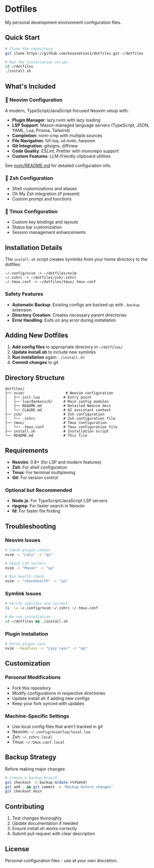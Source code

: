 # Dotfiles

My personal development environment configuration files.

## Quick Start

```bash
# Clone the repository
git clone https://github.com/kouznetsov1/dotfiles.git ~/dotfiles

# Run the installation script
cd ~/dotfiles
./install.sh
```

## What's Included

### 📝 Neovim Configuration
A modern, TypeScript/JavaScript-focused Neovim setup with:
- **Plugin Manager**: lazy.nvim with lazy loading
- **LSP Support**: Mason-managed language servers (TypeScript, JSON, YAML, Lua, Prisma, Tailwind)
- **Completion**: nvim-cmp with multiple sources
- **File Navigation**: fzf-lua, oil.nvim, harpoon
- **Git Integration**: gitsigns, diffview
- **Code Quality**: ESLint, Prettier with monorepo support
- **Custom Features**: LLM-friendly clipboard utilities

See [nvim/README.md](nvim/README.md) for detailed configuration info.

### 🐚 Zsh Configuration
- Shell customizations and aliases
- Oh My Zsh integration (if present)
- Custom prompt and functions

### 🔧 Tmux Configuration
- Custom key bindings and layouts
- Status bar customization
- Session management enhancements

## Installation Details

The `install.sh` script creates symlinks from your home directory to the dotfiles:

```
~/.config/nvim -> ~/dotfiles/nvim
~/.zshrc -> ~/dotfiles/zsh/.zshrc
~/.tmux.conf -> ~/dotfiles/tmux/.tmux.conf
```

### Safety Features
- **Automatic Backup**: Existing configs are backed up with `.backup` extension
- **Directory Creation**: Creates necessary parent directories
- **Error Handling**: Exits on any error during installation

## Adding New Dotfiles

1. **Add config files** to appropriate directory in `~/dotfiles/`
2. **Update install.sh** to include new symlinks
3. **Run installation** again: `./install.sh`
4. **Commit changes** to git

## Directory Structure

```
dotfiles/
├── nvim/                   # Neovim configuration
│   ├── init.lua           # Entry point
│   ├── lua/dankovich/     # Main config modules
│   ├── README.md          # Detailed Neovim docs
│   └── CLAUDE.md          # AI assistant context
├── zsh/                   # Zsh configuration
│   └── .zshrc             # Zsh configuration file
├── tmux/                  # Tmux configuration
│   └── .tmux.conf         # Tmux configuration file
├── install.sh             # Installation script
└── README.md              # This file
```

## Requirements

- **Neovim**: 0.8+ (for LSP and modern features)
- **Zsh**: For shell configuration
- **Tmux**: For terminal multiplexing
- **Git**: For version control

### Optional but Recommended
- **Node.js**: For TypeScript/JavaScript LSP servers
- **ripgrep**: For faster search in Neovim
- **fd**: For faster file finding

## Troubleshooting

### Neovim Issues
```bash
# Check plugin status
nvim -c "Lazy" -c "qa"

# Check LSP servers
nvim -c "Mason" -c "qa"

# Run health check
nvim -c "checkhealth" -c "qa"
```

### Symlink Issues
```bash
# Verify symlinks are correct
ls -la ~/.config/nvim ~/.zshrc ~/.tmux.conf

# Re-run installation
cd ~/dotfiles && ./install.sh
```

### Plugin Installation
```bash
# Force plugin sync
nvim --headless -c "Lazy sync" -c "qa"
```

## Customization

### Personal Modifications
- Fork this repository
- Modify configurations in respective directories
- Update install.sh if adding new configs
- Keep your fork synced with updates

### Machine-Specific Settings
- Use local config files that aren't tracked in git
- Neovim: `~/.config/nvim/lua/local.lua`
- Zsh: `~/.zshrc.local`
- Tmux: `~/.tmux.conf.local`

## Backup Strategy

Before making major changes:
```bash
# Create a backup branch
git checkout -b backup-$(date +%Y%m%d)
git add . && git commit -m "Backup before changes"
git checkout main
```

## Contributing

1. Test changes thoroughly
2. Update documentation if needed
3. Ensure install.sh works correctly
4. Submit pull request with clear description

## License

Personal configuration files - use at your own discretion.